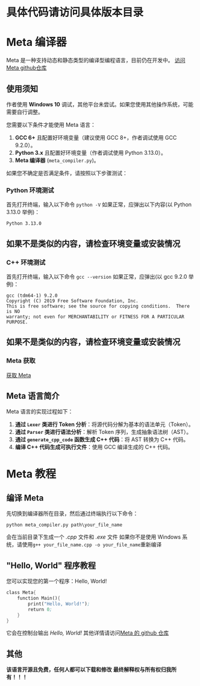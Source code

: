 # 具体代码请访问具体版本目录
# Meta 编译器
Meta 是一种支持动态和静态类型的编译型编程语言，目前仍在开发中。
[访问 Meta github仓库](https://github.com/yezixi-dhufhf/meta-lang)

## 使用须知
作者使用 **Windows 10** 调试，其他平台未尝试。如果您使用其他操作系统，可能需要自行调整。

您需要以下条件才能使用 Meta 语言：
1. **GCC 6+** 且配置好环境变量（建议使用 GCC 8+，作者调试使用 GCC 9.2.0）。
2. **Python 3.x** 且配置好环境变量（作者调试使用 Python 3.13.0）。
3. **Meta 编译器** (`meta_compiler.py`)。

如果您不确定是否满足条件，请按照以下步骤测试：

### Python 环境测试
首先打开终端，输入以下命令
`python -V`
如果正常，应弹出以下内容(以 Python 3.13.0 举例)：
```batch
Python 3.13.0
```
如果不是类似的内容，请检查环境变量或安装情况
---
### C++ 环境测试
首先打开终端，输入以下命令
`gcc --version`
如果正常，应弹出(以 gcc 9.2.0 举例)：
```batch
gcc (tdm64-1) 9.2.0
Copyright (C) 2019 Free Software Foundation, Inc.
This is free software; see the source for copying conditions.  There is NO
warranty; not even for MERCHANTABILITY or FITNESS FOR A PARTICULAR PURPOSE.
```
如果不是类似的内容，请检查环境变量或安装情况
---
### Meta 获取
[获取 Meta](https://github.com/yezixi-dhufhf/meta-lang)

## Meta 语言简介
Meta 语言的实现过程如下：
1. **通过 `Lexer` 类进行 Token 分析**：将源代码分解为基本的语法单元（Token）。
2. **通过 `Parser` 类进行语法分析**：解析 Token 序列，生成抽象语法树（AST）。
3. **通过 `generate_cpp_code` 函数生成 C++ 代码**：将 AST 转换为 C++ 代码。
4. **编译 C++ 代码生成可执行文件**：使用 GCC 编译生成的 C++ 代码。

# Meta 教程
## 编译 Meta
先切换到编译器所在目录，然后通过终端执行以下命令：
```batch
python meta_compiler.py path\your_file_name
```
会在当前目录下生成一个 *.cpp* 文件和 *.exe* 文件
如果你不是使用 Windows 系统，请使用`g++ your_file_name.cpp -o your_file_name`重新编译

## "Hello, World" 程序教程
您可以实现您的第一个程序：Hello, World!
```meta
class Meta{
    function Main(){
        print("Hello, World!");
        return 0;
    }
}
```
它会在控制台输出 *Hello, World!*
其他详情请访问[Meta 的 github 仓库](https://github.com/yezixi-dhufhf/meta-lang)

## 其他
**该语言开源且免费，任何人都可以下载和修改**
**最终解释权与所有权归我所有！！！**